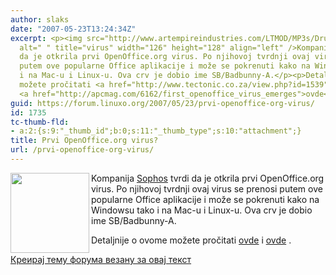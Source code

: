 ```yaml
---
author: slaks
date: "2007-05-23T13:24:34Z"
excerpt: <p><img src="http://www.artempireindustries.com/LTMOD/MP3s/DrumnBass/viruslogo2preview.jpg"
  alt=" " title="virus" width="126" height="128" align="left" />Kompanija <a href="http://www.sophos.com/security/analyses/sbbadbunnya.html">Sophos</a>  tvrdi
  da je otkrila prvi OpenOffice.org virus. Po njihovoj tvrdnji ovaj virus se prenosi
  putem ove popularne Office aplikacije i može se pokrenuti kako na Windowsu tako
  i na Mac-u i Linux-u. Ova crv je dobio ime SB/Badbunny-A.</p><p>Detaljnije o ovome
  možete pročitati <a href="http://www.tectonic.co.za/view.php?id=1539">ovde</a>  i
  <a href="http://apcmag.com/6162/first_openoffice_virus_emerges">ovde</a> .&nbsp;</p>
guid: https://forum.linuxo.org/2007/05/23/prvi-openoffice-org-virus/
id: 1735
tc-thumb-fld:
- a:2:{s:9:"_thumb_id";b:0;s:11:"_thumb_type";s:10:"attachment";}
title: Prvi OpenOffice.org virus?
url: /prvi-openoffice-org-virus/
---
```

<img src="http://www.artempireindustries.com/LTMOD/MP3s/DrumnBass/viruslogo2preview.jpg" alt=" " title="virus" width="126" height="128" align="left" />Kompanija [Sophos](http://www.sophos.com/security/analyses/sbbadbunnya.html) tvrdi da je otkrila prvi OpenOffice.org virus. Po njihovoj tvrdnji ovaj virus se prenosi putem ove popularne Office aplikacije i može se pokrenuti kako na Windowsu tako i na Mac-u i Linux-u. Ova crv je dobio ime SB/Badbunny-A.

Detaljnije o ovome možete pročitati [ovde](http://www.tectonic.co.za/view.php?id=1539) i [ovde](http://apcmag.com/6162/first_openoffice_virus_emerges) .&nbsp;

<!--break-->

[Креирај тему форума везану за овај текст](https://linuxo.org/nova-tema-na-forumu/?se_pid=1735)